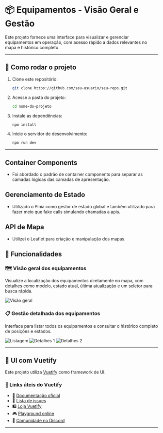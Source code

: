 # 📦 Equipamentos - Visão Geral e Gestão

Este projeto fornece uma interface para visualizar e gerenciar equipamentos em operação, com acesso rápido a dados relevantes no mapa e histórico completo.

---

## 🚀 Como rodar o projeto

1. Clone este repositório:
   ```bash
   git clone https://github.com/seu-usuario/seu-repo.git
   ```
2. Acesse a pasta do projeto:
   ```bash
   cd nome-do-projeto
   ```
3. Instale as dependências:
   ```bash
   npm install
   ```
4. Inicie o servidor de desenvolvimento:
   ```bash
   npm run dev
   ```

---

## Container Components
- Foi abordado o padrão de container components para separar as camadas lógicas das camadas de apresentação.

## Gerenciamento de Estado
- Utilizado o Pinia como gestor de estado global e também utilizado para fazer meio que fake calls simulando chamadas a apis.

## API de Mapa
- Utilizei o Leaflet para criação e manipulação dos mapas.

## 🔧 Funcionalidades

### 🗺 Visão geral dos equipamentos
Visualize a localização dos equipamentos diretamente no mapa, com detalhes como modelo, estado atual, última atualização e um seletor para busca rápida.

![Visão geral](https://github.com/user-attachments/assets/06748fd3-503f-45a2-894e-a86a1d9024e8)

### 📋 Gestão detalhada dos equipamentos
Interface para listar todos os equipamentos e consultar o histórico completo de posições e estados.

![Listagem](https://github.com/user-attachments/assets/830505d5-dd10-4239-bc7d-376c0177f7dd)
![Detalhes 1](https://github.com/user-attachments/assets/9609a5a9-43f6-4e2a-970a-9e985941180c)
![Detalhes 2](https://github.com/user-attachments/assets/9ab8257f-8749-49ca-adf6-c2c6375d34a4)

---

## 🎨 UI com Vuetify

Este projeto utiliza [Vuetify](https://vuetifyjs.com/) como framework de UI.
### 🔗 Links úteis do Vuetify

- 📄 [Documentação oficial](https://vuetifyjs.com/)
- 🚨 [Lista de issues](https://issues.vuetifyjs.com/)
- 🛍 [Loja Vuetify](https://store.vuetifyjs.com/)
- 🎮 [Playground online](https://play.vuetifyjs.com/)
- 💬 [Comunidade no Discord](https://community.vuetifyjs.com/)

---
